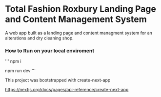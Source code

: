 # Total Fashion Roxbury Landing Page and Content Management System

A web app built as a landing page and content managment system for an alterations and dry cleaning shop. 


### How to Run on your local enviroment

'''
npm i 

npm run dev
'''


This project was bootstrapped with create-next-app 

https://nextjs.org/docs/pages/api-reference/create-next-app
